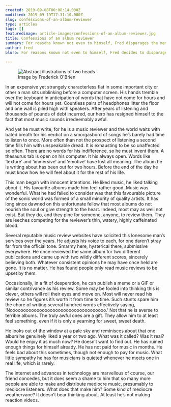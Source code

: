 ```yaml
---
created: 2019-09-08T00:08:14.000Z
modified: 2019-09-19T17:31:10.000Z
slug: confessions-of-an-album-reviewer
type: articles
tags: []
featuredimage: article-images/confessions-of-an-album-reviewer.jpg
title: Confessions of an album reviewer
summary: For reasons known not even to himself, Fred disparages the memory of George Orwell’s essay ‘Confessions of a Book Reviewer’. Scathing reviews of this piece are welcome and deserved
author: fred
blurb: For reasons known not even to himself, Fred decides to disparage the memory of George Orwell's essay 'Confessions of a Book Reviewer'.

---
```


<figure class="wide">
  <img src="article-images/confessions-of-an-album-reviewer.jpg" alt="Abstract illustrations of two heads" />
  <figcaption>Image by Frederick O'Brien</figcaption>
</figure>

In an expensive yet strangely characterless flat in some important city or other a man sits unblinking before a computer screen. His hands tremble over the keyboard in anticipation of words that have not come for hours and will not come for hours yet. Countless pairs of headphones litter the floor and one wall is piled high with speakers. After years of listening and thousands of pounds of debt incurred, our hero has resigned himself to the fact that most music sounds irredeemably awful.

And yet he must write, for he is a music reviewer and the world waits with bated breath for his verdict on a smorgasbord of songs he’s barely had time to listen to once. More often than not the prospect of listening a second time fills him with unspeakable dread. It is exhausting to be so unaffected so often. There are no words for his indifference, so he must invent them. A thesaurus tab is open on his computer. It his always open. Words like ‘texture’ and ‘immersive’ and ‘emotive’ have lost all meaning. The album he is writing about has been out for two hours. Before the end of the day he must know how he will feel about it for the rest of his life.

This man began with innocent intentions. He liked music, he liked talking about it. His favourite albums made him feel rather good. Music was wonderful. What he had failed to consider was that this favourable picture of the sonic world was formed of a small minority of quality artists. It has long since dawned on this unfortunate fellow that most albums do not nourish the soul or give strength to the heart. Indeed, most may as well not exist. But they do, and they pine for someone, anyone, to review them. They are leeches competing for the reviewer’s thin, watery, highly caffeinated blood.

Several reputable music review websites have solicited this lonesome man’s services over the years. He adjusts his voice to each, for one daren’t stray far from the official tone. Smarmy here, hysterical there, submissive everywhere. He once reviewed the same album for two different publications and came up with two wildly different scores, sincerely believing both. Whatever consistent opinions he may have once held are gone. It is no matter. He has found people only read music reviews to be upset by them.

Occasionally, in a fit of desperation, he can publish a meme or a GIF or similar contrivance as his review. Some may be fooled into thinking this is clever, others will roll their eyes and move on. Most will never read his review so he figures it’s worth it from time to time. Such stunts spare him the chore of writing several hundred words effectively saying, ‘Noooooooooooooooooooooooooooooooooooo.’ Not that he is averse to terrible albums. The truly awful ones are a gift. They allow him to at least feel something, even if it is only a yearning for sweet, sweet death.

He looks out of the window at a pale sky and reminisces about that one album he genuinely liked a year or two ago. What was it called? Was it real? Would he enjoy it as much now? He doesn’t want to find out. He has ruined enough things for himself already. He has not paid for music in months. He feels bad about this sometimes, though not enough to pay for music. What little sympathy he has for musicians is quieted whenever he meets one in real life, which is rarely.

The internet and advances in technology are marvellous of course, our friend concedes, but it does seem a shame to him that so many more people are able to make and distribute mediocre music, presumably to mediocre listeners. What does that make him? Some kind of mediocre weathervane? It doesn’t bear thinking about. At least he’s not making reaction videos.